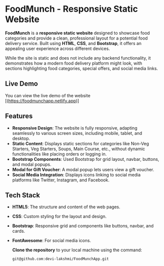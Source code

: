 # FoodMunch - Responsive Static Website

**FoodMunch** is a **responsive static website** designed to showcase food categories and provide a clean, professional layout for a potential food delivery service. Built using **HTML**, **CSS**, and **Bootstrap**, it offers an appealing user experience across different devices.

While the site is static and does not include any backend functionality, it demonstrates how a modern food delivery platform might look, with sections highlighting food categories, special offers, and social media links.

## Live Demo

You can view the live demo of the website [(https://foodmunchapp.netlify.app)]

## Features

- **Responsive Design**: The website is fully responsive, adapting seamlessly to various screen sizes, including mobile, tablet, and desktop.
- **Static Content**: Displays static sections for categories like Non-Veg Starters, Veg Starters, Soups, Main Course, etc., without dynamic functionalities like placing orders or logging in.
- **Bootstrap Components**: Used Bootstrap for grid layout, navbar, buttons, and modal popups.
- **Modal for Gift Voucher**: A modal popup lets users view a gift voucher.
- **Social Media Integration**: Displays icons linking to social media platforms like Twitter, Instagram, and Facebook.

 
 ## Tech Stack

- **HTML5**: The structure and content of the web pages.
- **CSS**: Custom styling for the layout and design.
- **Bootstrap**: Responsive grid and components like buttons, navbar, and cards.
- **FontAwesome**: For social media icons.

  **Clone the repository** to your local machine using the command:
  
    ```bash
    git@github.com:devi-lakshmi/FoodMunchApp.git
 
